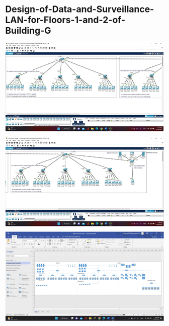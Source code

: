 # Design-of-Data-and-Surveillance-LAN-for-Floors-1-and-2-of-Building-G


![Project Screenshot](Screenshot1.png)



![Project Screenshot](Screenshot2.png)



![Project Screenshot](Screenshot3.png)



